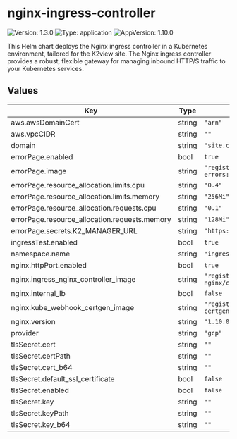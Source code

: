 # nginx-ingress-controller
![Version: 1.3.0](https://img.shields.io/badge/Version-1.3.0-informational?style=flat-square) ![Type: application](https://img.shields.io/badge/Type-application-informational?style=flat-square) ![AppVersion: 1.10.0](https://img.shields.io/badge/AppVersion-1.10.0-informational?style=flat-square)

This Helm chart deploys the Nginx ingress controller in a Kubernetes environment, tailored for the K2view site. The Nginx ingress controller provides a robust, flexible gateway for managing inbound HTTP/S traffic to your Kubernetes services.

## Values
| Key | Type | Default | Description |
|-----|------|---------|-------------|
| aws.awsDomainCert | string | `"arn"` |  |
| aws.vpcCIDR | string | `""` |  |
| domain | string | `"site.cloud.k2view.com"` |  |
| errorPage.enabled | bool | `true` |  |
| errorPage.image | string | `"registry.k8s.io/ingress-nginx/nginx-errors:v20230505@sha256:3600dcd1bbd0d05959bb01af4b272714e94d22d24a64e91838e7183c80e53f7f"` |  |
| errorPage.resource_allocation.limits.cpu | string | `"0.4"` |  |
| errorPage.resource_allocation.limits.memory | string | `"256Mi"` |  |
| errorPage.resource_allocation.requests.cpu | string | `"0.1"` |  |
| errorPage.resource_allocation.requests.memory | string | `"128Mi"` |  |
| errorPage.secrets.K2_MANAGER_URL | string | `"https://cloud.k2view.com"` |  |
| ingressTest.enabled | bool | `true` |  |
| namespace.name | string | `"ingress-nginx"` |  |
| nginx.httpPort.enabled | bool | `true` |  |
| nginx.ingress_nginx_controller_image | string | `"registry.k8s.io/ingress-nginx/controller:v1.10.0@sha256:42b3f0e5d0846876b1791cd3afeb5f1cbbe4259d6f35651dcc1b5c980925379c"` |  |
| nginx.internal_lb | bool | `false` |  |
| nginx.kube_webhook_certgen_image | string | `"registry.k8s.io/ingress-nginx/kube-webhook-certgen:v1.4.0@sha256:44d1d0e9f19c63f58b380c5fddaca7cf22c7cee564adeff365225a5df5ef3334"` |  |
| nginx.version | string | `"1.10.0"` |  |
| provider | string | `"gcp"` |  |
| tlsSecret.cert | string | `""` |  |
| tlsSecret.certPath | string | `""` |  |
| tlsSecret.cert_b64 | string | `""` |  |
| tlsSecret.default_ssl_certificate | bool | `false` |  |
| tlsSecret.enabled | bool | `false` |  |
| tlsSecret.key | string | `""` |  |
| tlsSecret.keyPath | string | `""` |  |
| tlsSecret.key_b64 | string | `""` |  |
